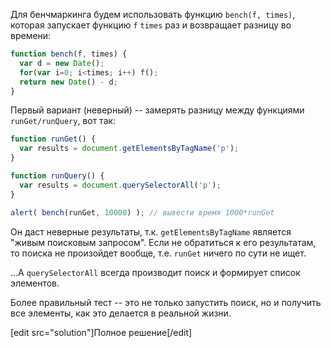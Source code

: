 Для бенчмаркинга будем использовать функцию `bench(f, times)`, которая запускает функцию `f` `times` раз и возвращает разницу во времени:

```js
function bench(f, times) {
  var d = new Date();
  for(var i=0; i<times; i++) f();
  return new Date() - d;
}
```

Первый вариант (неверный) -- замерять разницу между функциями `runGet/runQuery`, вот так:

```js
function runGet() {
  var results = document.getElementsByTagName('p');
}

function runQuery() {
  var results = document.querySelectorAll('p');
}

alert( bench(runGet, 10000) ); // вывести время 1000*runGet
```

Он даст неверные результаты, т.к. `getElementsByTagName` является "живым поисковым запросом". Если не обратиться к его результатам, то поиска не произойдет вообще, т.е. `runGet` ничего по сути не ищет.

...А `querySelectorAll` всегда производит поиск и формирует список элементов.

Более правильный тест -- это не только запустить поиск, но и получить все элементы, как это делается в реальной жизни.

[edit src="solution"]Полное решение[/edit]

